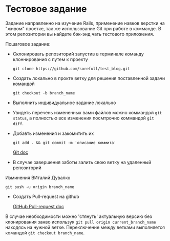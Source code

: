 # Тестовое задание

Задание направленно на изучение Rails, применение навков верстки на "живом" проетке, так же использование Git при работе в комманде. В этом репозитории вы найдете бэк-энд чать тестового приложения.

Пошаговое задание:

* Склонировать репозиторий запустив в терминале команду клоннирования с путем к проекту

  `git clone https://github.com/sorefull/test_blog.git`

* Создать локально в прокте ветку для решения поставленной задачи командой

  `git checkout -b branch_name`

* Выполнить индивидуальное задание локально

* Увидеть перечень измененных вами файлов можно коммандой `git status`, а полностью все изменения посмтрочно коммандой `git diff`.

* Добавть изменения и закомитить их

  `git add . && git commit -m 'описание коммита'`

  [Git doc](https://git-scm.com/book/ru/v1/%D0%9E%D1%81%D0%BD%D0%BE%D0%B2%D1%8B-Git)

* В случае завершения заботы залить свою ветку на удаленный репозиторий

Изминения ВИталий Дувалко

  `git push -u origin branch_name`

* Создать Pull-request на github

  [GitHub Pull-request doc](https://help.github.com/articles/creating-a-pull-request/)

В случае необходимости можно 'стянуть' актуальную версию без клонирования занво используя `git pull origin current_branch_name` находясь на нужной ветке. Переключение между ветками выполняется командой `git checkout branch_name`.

